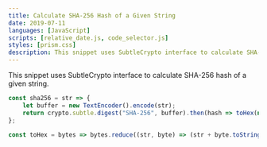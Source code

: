 ```yaml
---
title: Calculate SHA-256 Hash of a Given String
date: 2019-07-11
languages: [JavaScript]
scripts: [relative_date.js, code_selector.js]
styles: [prism.css]
description: This snippet uses SubtleCrypto interface to calculate SHA-256 hash of a given string.
---
```


This snippet uses SubtleCrypto interface to calculate SHA-256 hash of a given string.

```javascript
const sha256 = str => {
    let buffer = new TextEncoder().encode(str);
    return crypto.subtle.digest("SHA-256", buffer).then(hash => toHex(new Uint8Array(hash)));
};

const toHex = bytes => bytes.reduce((str, byte) => (str + byte.toString(16).padStart(2, "0")), "");
```
